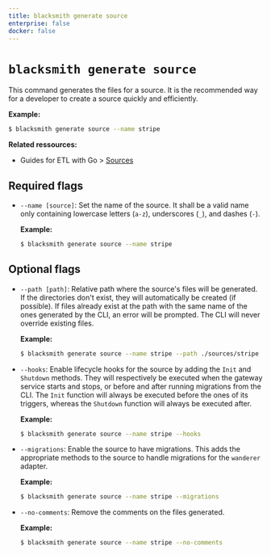 ```yaml
---
title: blacksmith generate source
enterprise: false
docker: false
---
```


# `blacksmith generate source`

This command generates the files for a source. It is the recommended way for a
developer to create a source quickly and efficiently.

**Example:**
```bash
$ blacksmith generate source --name stripe

```

**Related ressources:**
- Guides for ETL with Go >
  [Sources](/blacksmith/etl/extraction/sources)

## Required flags

- `--name [source]`: Set the name of the source. It shall be a valid name only
  containing lowercase letters (`a-z`), underscores (`_`), and dashes (`-`).

  **Example:**
  ```bash
  $ blacksmith generate source --name stripe

  ```

## Optional flags

- `--path [path]`: Relative path where the source's files will be generated. If
  the directories don't exist, they will automatically be created (if possible).
  If files already exist at the path with the same name of the ones generated by
  the CLI, an error will be prompted. The CLI will never override existing files.

  **Example:**
  ```bash
  $ blacksmith generate source --name stripe --path ./sources/stripe

  ```

- `--hooks`: Enable lifecycle hooks for the source by adding the `Init` and
  `Shutdown` methods. They will respectively be executed when the gateway service
  starts and stops, or before and after running migrations from the CLI. The `Init`
  function will always be executed before the ones of its triggers, whereas the
  `Shutdown` function will always be executed after.

  **Example:**
  ```bash
  $ blacksmith generate source --name stripe --hooks

  ```

- `--migrations`: Enable the source to have migrations. This adds the appropriate
  methods to the source to handle migrations for the `wanderer` adapter.

  **Example:**
  ```bash
  $ blacksmith generate source --name stripe --migrations

  ```

- `--no-comments`: Remove the comments on the files generated.

  **Example:**
  ```bash
  $ blacksmith generate source --name stripe --no-comments

  ```
